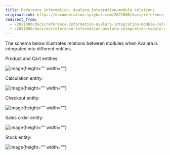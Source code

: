 ```yaml
---
title: Reference information- Avalara integration—module relations
originalLink: https://documentation.spryker.com/2021080/docs/reference-information-avalara-integration-module-relations
redirect_from:
  - /2021080/docs/reference-information-avalara-integration-module-relations
  - /2021080/docs/en/reference-information-avalara-integration-module-relations
---
```


The schema below illustrates relations between modules when Avalara is integrated into different entities.

Product and Cart entities:

![image](https://spryker.s3.eu-central-1.amazonaws.com/docs/Features/Tax/Reference+information%3A+Avalara+integration%E2%80%94module+relations/Avalara+tax+product.png){height="" width=""}

Calculation entity:

![image](https://spryker.s3.eu-central-1.amazonaws.com/docs/Features/Tax/Reference+information%3A+Avalara+integration%E2%80%94module+relations/Avatar+Tax+Integration+module+dependency+graph.png){height="" width=""}

Checkout entity:

![image](https://spryker.s3.eu-central-1.amazonaws.com/docs/Features/Tax/Reference+information%3A+Avalara+integration%E2%80%94module+relations/Avalara+Tax+checkout.png){height="" width=""}

Sales order entity:

![image](https://spryker.s3.eu-central-1.amazonaws.com/docs/Features/Tax/Reference+information%3A+Avalara+integration%E2%80%94module+relations/Avalara+Sales+Order+dependency.png){height="" width=""}

Stock entity:

![image](https://spryker.s3.eu-central-1.amazonaws.com/docs/Features/Tax/Reference+information%3A+Avalara+integration%E2%80%94module+relations/Avalara+Stock+context.png){height="" width=""}

